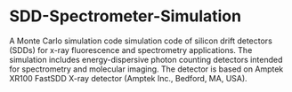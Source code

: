 # SDD-Spectrometer-Simulation
A Monte Carlo simulation code simulation code of silicon drift detectors (SDDs) for x-ray fluorescence and spectrometry applications. The simulation includes energy-dispersive photon counting detectors intended for spectrometry and molecular imaging. The detector is based on Amptek XR100 FastSDD X-ray  detector (Amptek Inc., Bedford, MA, USA).
